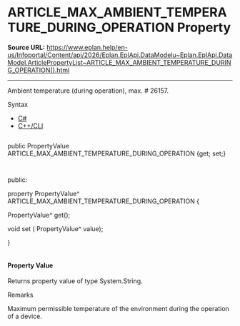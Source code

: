 # ARTICLE_MAX_AMBIENT_TEMPERATURE_DURING_OPERATION Property

**Source URL:** https://www.eplan.help/en-us/Infoportal/Content/api/2026/Eplan.EplApi.DataModelu~Eplan.EplApi.DataModel.ArticlePropertyList~ARTICLE_MAX_AMBIENT_TEMPERATURE_DURING_OPERATION().html

---

Ambient temperature (during operation), max. # 26157.

Syntax

- [C#](#i-syntax-CS)
- [C++/CLI](#i-syntax-CPP2005)

```
```
public PropertyValue ARTICLE_MAX_AMBIENT_TEMPERATURE_DURING_OPERATION {get; set;}
```
```

```
```
public:

property PropertyValue^ ARTICLE_MAX_AMBIENT_TEMPERATURE_DURING_OPERATION {

   PropertyValue^ get();

   void set (    PropertyValue^ value);

}
```
```

#### Property Value

Returns property value of type System.String.

Remarks

Maximum permissible temperature of the environment during the operation of a device.

